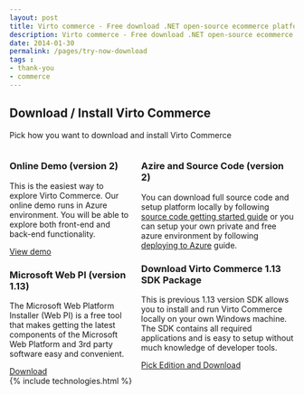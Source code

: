 ```yaml
---
layout: post
title: Virto commerce - Free download .NET open-source ecommerce platform
description: Virto commerce - Free download .NET open-source ecommerce platform
date: 2014-01-30
permalink: /pages/try-now-download
tags : 
- thank-you
- commerce
---
```

<article role="main" class="main">
	<div class="try-now download responsive">
		<h1 class="head-title">Download / Install Virto Commerce</h1>
		<p class="text">Pick how you want to download and install Virto Commerce</p>
		<div class="columns clearfix">
			<div class="column">
				<div class="block">
					<h3 class="title">Online Demo (version 2)</h3>
					<p class="text">This is the easiest way to explore Virto Commerce. Our online demo runs in Azure environment. You will be able to explore both front-end and back-end functionality.</p>
					<a class="button fill" href="/try-now/online-demo">View demo</a>
				</div>
				<div class="block">
					<h3 class="title">Microsoft Web PI (version 1.13)</h3>
					<p class="text">The Microsoft Web Platform Installer (Web PI) is a free tool that makes getting the latest components of the Microsoft Web Platform and 3rd party software easy and convenient.</p>
					<a class="button fill" href="http://www.microsoft.com/web/gallery/virtocommerce.aspx" target="_blank" rel="nofollow">Download</a>
				</div>
			</div>
			<div class="column">
				<div class="block">
					<h3 class="title">Azire and Source Code (version 2)</h3>
					<p class="text">You can download full source code and setup platform locally by following <a title="Fetting started Guide" href="http://docs.virtocommerce.com/display/vc2devguide/Source+Code+Getting+Started" target="_blank" rel="nofollow">source code getting started guide</a>&nbsp;or you can setup your own private and free azure environment by following <a href="http://docs.virtocommerce.com/display/vc2devguide/Deploy+from+GitHub+to+Microsoft+Cloud+Azure" target="_blank" rel="nofollow"> deploying to Azure</a> guide.</p>
				</div>
				<div class="block">
					<h3 class="title">Download Virto Commerce 1.13 SDK Package</h3>
					<p class="text">This is previous 1.13 version SDK allows you to install and run Virto Commerce locally on your own Windows machine. The SDK contains all required applications and is easy to setup without much knowledge of developer tools.</p>
					<a class="button fill" href="/download-sdk">Pick Edition and Download</a>
				</div>
			</div>
		</div>
	</div>
	{% include technologies.html %}
</article>
